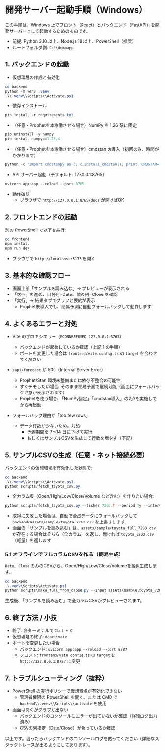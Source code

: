 # 開発サーバー起動手順（Windows）

この手順は、Windows 上でフロント（React）とバックエンド（FastAPI）を開発サーバーとして起動するためのものです。

- 前提: Python 3.10 以上、Node.js 18 以上、PowerShell（推奨）
- ルートフォルダ例: `C:\\demoapp`

## 1. バックエンドの起動

- 仮想環境の作成と有効化

```powershell
cd backend
python -m venv .venv
.\\.venv\\Scripts\\Activate.ps1
```

- 依存インストール

```powershell
pip install -r requirements.txt
```

- （任意・Prophetを本稼働させる場合）NumPy を 1.26 系に固定

```powershell
pip uninstall -y numpy
pip install numpy==1.26.4
```

- （任意・Prophetを本稼働させる場合）cmdstan の導入（初回のみ、時間がかかります）

```powershell
python -c "import cmdstanpy as c; c.install_cmdstan(); print('CMDSTAN=', c.cmdstan_path())"
```

- API サーバー起動（デフォルト: 127.0.0.1:8765）

```powershell
uvicorn app:app --reload --port 8765
```

- 動作確認
  - ブラウザで `http://127.0.0.1:8765/docs` が開けばOK

## 2. フロントエンドの起動

別の PowerShell で以下を実行:

```powershell
cd frontend
npm install
npm run dev
```

- ブラウザで `http://localhost:5173` を開く

## 3. 基本的な確認フロー

- 画面上部「サンプルを読み込む」→ プレビューが表示される
- 「次へ」を進め、日付列=Date、値の列=Close を確認
- 「実行」→ 結果タブでグラフと要約が表示
  - Prophet未導入でも、簡易予測に自動フォールバックして動作します

## 4. よくあるエラーと対処

- Vite のプロキシエラー（`ECONNREFUSED 127.0.0.1:8765`）
  - バックエンドが起動しているか確認（上記 1 の手順）
  - ポートを変更した場合は `frontend/vite.config.ts` の `target` を合わせてください

- `/api/forecast` が 500（Internal Server Error）
  - Prophet/Stan 環境未整備または依存不整合の可能性
  - すぐデモしたい場合: そのまま簡易予測で継続可能（画面にフォールバック注意が表示されます）
  - Prophetを使う場合: 「NumPy固定」「cmdstan導入」の2点を実施してから再起動

- フォールバック理由が「too few rows」
  - データ行数が少ないため。対処:
    - 予測期間を 7〜14 日に下げて実行
    - もしくはサンプルCSVを生成して行数を増やす（下記）

## 5. サンプルCSVの生成（任意・ネット接続必要）

バックエンドの仮想環境を有効化した状態で:

```powershell
cd backend
.\\.venv\\Scripts\\Activate.ps1
python scripts/fetch_toyota_csv.py
```

- 全カラム版（Open/High/Low/Close/Volume など含む）を作りたい場合:

```powershell
python scripts/fetch_toyota_csv.py --ticker 7203.T --period 2y --interval 1d --all-columns --output assets/sample/toyota_full_7203.csv
```

- 取得に失敗した場合は、自動で合成データにフォールバックして `backend/assets/sample/toyota_7203.csv` を上書きします
- 画面の「サンプルを読み込む」は、`assets/sample/toyota_full_7203.csv` が存在する場合はそちら（全カラム）を返し、無ければ `toyota_7203.csv`（軽量）を返します

### 5.1 オフラインでフルカラムCSVを作る（簡易生成）

`Date, Close` のみのCSVから、Open/High/Low/Close/Volumeを擬似生成します。

```powershell
cd backend
.\.venv\Scripts\Activate.ps1
python scripts\make_full_from_close.py --input assets\sample\toyota_7203.csv --output assets\sample\toyota_full_7203.csv
```

生成後、「サンプルを読み込む」で全カラムCSVがプレビューされます。

## 6. 終了方法 / 小技

- 終了: 各ターミナルで `Ctrl + C`
- 仮想環境の終了: `deactivate`
- ポートを変更したい場合
  - バックエンド: `uvicorn app:app --reload --port 8787`
  - フロント: `frontend/vite.config.ts` の `target` を `http://127.0.0.1:8787` に変更

## 7. トラブルシューティング（抜粋）

- PowerShell の実行ポリシーで仮想環境が有効化できない
  - 管理者権限の PowerShell を開く、または CMD で `backend\\.venv\\Scripts\\activate` を使用
- 画面は開くがグラフが出ない
  - バックエンドのコンソールにエラーが出ていないか確認（詳細ログ出力済み）
  - CSVの列指定（Date/Close）が合っているか確認

以上です。困ったらバックエンドのコンソールログを貼ってください（詳細なスタックトレースが出るようにしてあります）。
